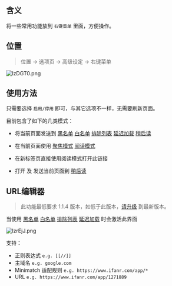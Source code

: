 
含义
---

将一些常用功能放到 `右键菜单` 里面，方便操作。

位置
---

> 位置 → 选项页 →  高级设定 → 右键菜单

![lzDGT0.png](https://s2.ax1x.com/2020/01/17/lzDGT0.png)

使用方法
---

只需要选择 `启用/停用` 即可，与其它选项不一样，无需要刷新页面。

目前包含了如下的几类模式：

- 将当前页面发送到 [黑名单](FAQ?id=黑名单)  [白名单](FAQ?id=白名单)  [排除列表](FAQ?id=排除列表) [延迟加载](词法分析引擎?id=延迟加载)  [稍后读](稍后读) 

- 在当前页面使用 [聚焦模式](聚焦模式)  [阅读模式](阅读模式)

- 在新标签页直接使用阅读模式打开此链接

- 打开 及 发送当前页面到 [稍后读](稍后读) 

URL编辑器
---

> 此功能最低要求 1.1.4 版本，如低于此版本，[请升级](http://ksria.com/simpread/) 到最新版本。

当使用  [黑名单](FAQ?id=黑名单)  [白名单](FAQ?id=白名单)  [排除列表](FAQ?id=排除列表) [延迟加载](词法分析引擎?id=延迟加载) 时会激活此界面

![lzrEjJ.png](https://s2.ax1x.com/2020/01/17/lzrEjJ.png)

支持：

- 正则表达式 `e.g. [[//]]`
- 主域名 `e.g. google.com`
- Minimatch 适配规则 `e.g. https://www.ifanr.com/app/*`
- URL `e.g. https://www.ifanr.com/app/1271889`